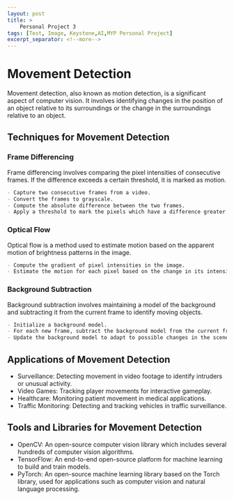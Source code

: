 ```yaml
---
layout: post
title: >
    Personal Project 3
tags: [Test, Image, Keystone,AI,MYP Personal Project]
excerpt_separator: <!--more-->
---
```

# Movement Detection
<!--more-->
Movement detection, also known as motion detection, is a significant aspect of computer vision. It involves identifying changes in the position of an object relative to its surroundings or the change in the surroundings relative to an object.

## Techniques for Movement Detection

### Frame Differencing
Frame differencing involves comparing the pixel intensities of consecutive frames. If the difference exceeds a certain threshold, it is marked as motion.

```markdown
- Capture two consecutive frames from a video.
- Convert the frames to grayscale.
- Compute the absolute difference between the two frames.
- Apply a threshold to mark the pixels which have a difference greater than the threshold.
```

### Optical Flow
Optical flow is a method used to estimate motion based on the apparent motion of brightness patterns in the image.

```markdown
- Compute the gradient of pixel intensities in the image.
- Estimate the motion for each pixel based on the change in its intensity.
```

### Background Subtraction
Background subtraction involves maintaining a model of the background and subtracting it from the current frame to identify moving objects.

```markdown
- Initialize a background model.
- For each new frame, subtract the background model from the current frame.
- Update the background model to adapt to possible changes in the scene.
```

## Applications of Movement Detection

- Surveillance: Detecting movement in video footage to identify intruders or unusual activity.
- Video Games: Tracking player movements for interactive gameplay.
- Healthcare: Monitoring patient movement in medical applications.
- Traffic Monitoring: Detecting and tracking vehicles in traffic surveillance.

## Tools and Libraries for Movement Detection

- OpenCV: An open-source computer vision library which includes several hundreds of computer vision algorithms.
- TensorFlow: An end-to-end open-source platform for machine learning to build and train models.
- PyTorch: An open-source machine learning library based on the Torch library, used for applications such as computer vision and natural language processing.